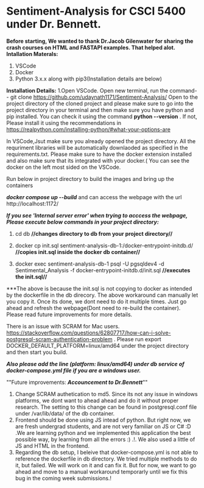 # Sentiment-Analysis for CSCI 5400 under Dr. Bennett. 
**Before starting, We wanted to thank Dr.Jacob Gilenwater for sharing the crash courses on HTML and FASTAPI examples. That helped alot.**
**Intallation Materals:**
1. VSCode
2. Docker
3. Python 3.x.x along with pip3(Installation details are below)

**Installation Details:**
1.Open VSCode. Open new terminal, run the command-- git clone https://github.com/udaynath1171/Sentiment-Analysis/
Open to the project directory of the cloned project and please make sure to go into the project directory in your terminal and then make sure you have python and pip installed.
You can check it using the command **python --version** . If not, Please install it using the recommendations in https://realpython.com/installing-python/#what-your-options-are 

In VSCode,Jsut make sure you already opened the project directory. All the requriment libraries will be automatically downlaoded as specified in the requirements.txt. Please make sure to have the docker extension installed and also make sure that its integrated with your docker.( You can see the docker on the left most sided on the VSCode.

Run below in project directory to build the images and bring up the containers

***docker compose up --build*** and can access the webpage with the url http://localhost:1172/ 

***If you see 'Internal server error' when trying to acccess the webpage, Please execute below commands in your project directory:***

1. cd db       **//changes directory to db from your project directory//**

2. docker cp init.sql sentiment-analysis-db-1:/docker-entrypoint-initdb.d/       **//copies init.sql inside the docker db container//**

3. docker exec sentiment-analysis-db-1 psql -U pgsqldev4 -d Sentimental_Analysis -f docker-entrypoint-initdb.d/init.sql       **//executes the init.sql//**

***The above is because the init.sql is not copying to docker as intended by the dockerfile in the db direcory. The above workaround can manually let you copy it. Once its done, we dont need to do it multiple times. Just go ahead and refresh the webpage(Dont need to re-build the container). Please read future improvements for more details.

There is an issue with SCRAM for Mac users. https://stackoverflow.com/questions/62807717/how-can-i-solve-postgresql-scram-authentication-problem . Please run export DOCKER_DEFAULT_PLATFORM=linux/amd64 under the project directory and then start you build.

***Also please add the line (platform: linux/amd64) under db service of docker-compose.yml file if you are a windows user.***

""Future improvements: ***Accouncement to Dr.Bennett***""

1. Change SCRAM authetication to md5. Since its not any issue in windows platforms, we dont want to ahead ahead and do it without proper research. The setting to this change can be found in postgresql.conf file under /var/lib/data/ of the db container.
2. Frontend should be done using JS intead of python. But right now, we are fresh undergrad students, and are not very familiar on JS or C# :D .We are      learning python and we implemented this application the best possible way, by learning from all the errors :) .!. We also used a little of JS and HTML in the frontend.
3. Regarding the db setup, I beleive that docker-compose.yml is not able to reference the dockerfile in db directory. We tried multiple methods to do it, but failed. We will work on it and can fix it. But for now, we want to go ahead and move to a manual workaround temporarly until we fix this bug in the coming week submissions.!

